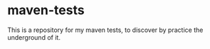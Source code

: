# maven-tests

This is a repository for my maven tests, to discover by practice the underground of it.
